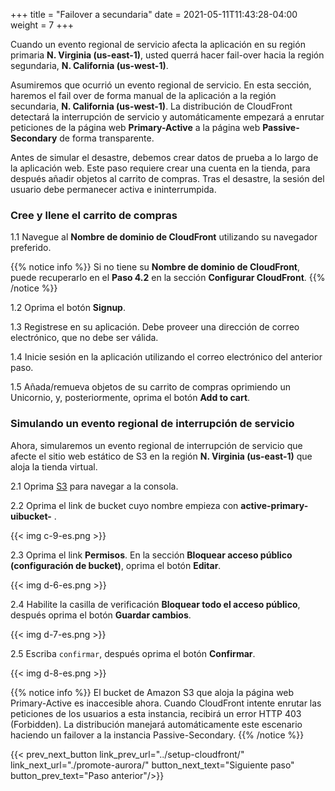 +++
title = "Failover a secundaria"
date =  2021-05-11T11:43:28-04:00
weight = 7
+++

Cuando un evento regional de servicio afecta la aplicación en su región primaria **N. Virginia (us-east-1)**, usted querrá hacer fail-over hacia la región segundaria, **N. California (us-west-1)**.

Asumiremos que ocurrió un evento regional de servicio. En esta sección, haremos el fail over de forma manual de la aplicación a la región secundaria, **N. California (us-west-1)**. La distribución de CloudFront detectará la interrupción de servicio y automáticamente empezará a enrutar peticiones de la página web **Primary-Active** a la página web **Passive-Secondary** de forma transparente.

Antes de simular el desastre, debemos crear datos de prueba a lo largo de la aplicación web. Este paso requiere crear una cuenta en la tienda, para después añadir objetos al carrito de compras. Tras el desastre, la sesión del usuario debe permanecer activa e ininterrumpida.

### Cree y llene el carrito de compras

1.1 Navegue al **Nombre de dominio de CloudFront** utilizando su navegador preferido.

{{% notice info %}}
Si no tiene su **Nombre de dominio de CloudFront**, puede recuperarlo en el **Paso 4.2** en la sección **Configurar CloudFront**.
{{% /notice %}}

1.2 Oprima el botón **Signup**.



1.3 Registrese en su aplicación. Debe proveer una dirección de correo electrónico, que no debe ser válida.



1.4 Inicie sesión en la aplicación utilizando el correo electrónico del anterior paso.



1.5 Añada/remueva objetos de su carrito de compras oprimiendo un Unicornio, y, posteriormente, oprima el botón **Add to cart**.

### Simulando un evento regional de interrupción de servicio

Ahora, simularemos un evento regional de interrupción de servicio que afecte el sitio web estático de S3 en la región **N. Virginia (us-east-1)** que aloja la tienda virtual.

2.1 Oprima [S3](https://console.aws.amazon.com/s3/home?region=us-east-1#/) para navegar a la consola.

2.2 Oprima el link de bucket cuyo nombre empieza con **active-primary-uibucket-** .

{{< img c-9-es.png >}}

2.3 Oprima el link **Permisos**. En la sección **Bloquear acceso público (configuración de bucket)**, oprima el botón **Editar**.

{{< img d-6-es.png >}}

2.4 Habilite la casilla de verificación **Bloquear todo el acceso público**, después oprima el botón **Guardar cambios**.

{{< img d-7-es.png >}}

2.5 Escriba `confirmar`, después oprima el botón **Confirmar**.

{{< img d-8-es.png >}}

{{% notice info %}}
El bucket de Amazon S3 que aloja la página web Primary-Active es inaccesible ahora. Cuando CloudFront intente enrutar las peticiones de los usuarios a esta instancia, recibirá un error HTTP 403 (Forbidden). La distribución manejará automáticamente este escenario haciendo un failover a la instancia Passive-Secondary.
{{% /notice %}}

{{< prev_next_button link_prev_url="../setup-cloudfront/" link_next_url="./promote-aurora/" button_next_text="Siguiente paso" button_prev_text="Paso anterior"/>}}

